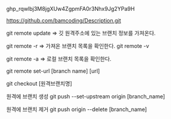 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

https://github.com/bamcoding/Description.git

git remote update => 깃 원격주소에 있는 브랜치 정보를 가져온다.

git remote -r => 가져온 브랜치 목록을 확인한다.
git remote -v

git remote -a => 로컬 브랜치 목록을 확인한다.

git remote set-url [branch name] [url]

git checkout [원격브랜치명]


원격에 브랜치 생성
git push --set-upstream origin [branch_name]

원격에 브랜치 제거
git push origin --delete [branch_name]


